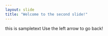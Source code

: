 ```yaml
---
layout: slide
title: "Welcome to the second slide!"
---
```

this is sampletext
Use the left arrow to go back!
